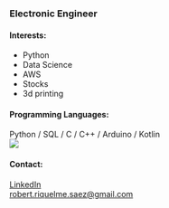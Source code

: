 ### Electronic Engineer

#### Interests: 
- Python
- Data Science
- AWS
- Stocks
- 3d printing

#### Programming Languages:
Python / SQL / C / C++ / Arduino / Kotlin <br>
![](https://github-readme-stats.vercel.app/api/top-langs/?username=rriquelme&theme=default&hide_border=false&include_all_commits=true&count_private=true&layout=compact)

#### Contact:
[LinkedIn](https://www.linkedin.com/in/robertriquelmesaez)<br>
robert.riquelme.saez@gmail.com

